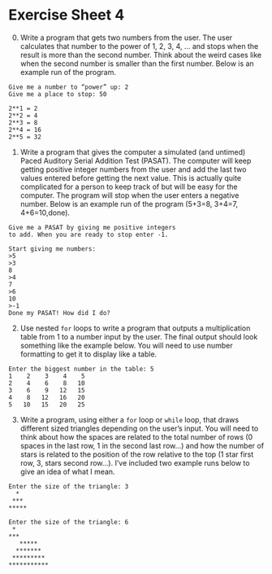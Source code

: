 # Exercise Sheet 4

0. Write a program that gets two numbers from the user. The user calculates that number to the power of 1, 2, 3, 4, ... and stops when the result is more than the second number. Think about the weird cases like when the second number is smaller than the first number. Below is an example run of the program.

```plaintext
Give me a number to “power” up: 2
Give me a place to stop: 50

2**1 = 2
2**2 = 4
2**3 = 8
2**4 = 16
2**5 = 32
```

1. Write a program that gives the computer a simulated (and untimed) Paced Auditory Serial Addition Test (PASAT). The computer will keep getting positive integer numbers from the user and add the last two values entered before getting the next value. This is actually quite complicated for a person to keep track of but will be easy for the computer. The program will stop when the user enters a negative number. Below is an example run of the program (5+3=8, 3+4=7, 4+6=10,done).

```plaintext
Give me a PASAT by giving me positive integers
to add. When you are ready to stop enter -1.

Start giving me numbers:
>5
>3
8
>4
7
>6
10
>-1
Done my PASAT! How did I do?
```

2. Use nested `for` loops to write a program that outputs a multiplication table from 1 to a number input by the user. The final output should look something like the example below. You will need to use number formatting to get it to display like a table.

```plaintext
Enter the biggest number in the table: 5
1    2    3    4    5
2    4    6    8   10
3    6    9   12   15
4    8   12   16   20
5   10   15   20   25
```

3. Write a program, using either a `for` loop or `while` loop, that draws different sized triangles depending on the user’s input. You will need to think about how the spaces are related to the total number of rows (0 spaces in the last row, 1 in the second last row...) and how the number of stars is related to the position of the row relative to the top (1 star first row, 3, stars second row...). I’ve included two example runs below to give an idea of what I mean.

```plaintext
Enter the size of the triangle: 3
  *
 *** 
*****

Enter the size of the triangle: 6
 *
***
   *****
  *******
 *********
***********
```